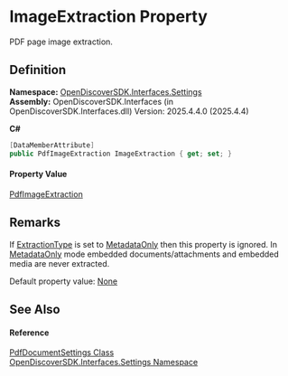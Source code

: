 # ImageExtraction Property


PDF page image extraction.



## Definition
**Namespace:** <a href="a1516a26-c3bc-5b32-80d1-92d32506d831">OpenDiscoverSDK.Interfaces.Settings</a>  
**Assembly:** OpenDiscoverSDK.Interfaces (in OpenDiscoverSDK.Interfaces.dll) Version: 2025.4.4.0 (2025.4.4)

**C#**
``` C#
[DataMemberAttribute]
public PdfImageExtraction ImageExtraction { get; set; }
```



#### Property Value
<a href="fed1b437-70e2-3984-911e-f7e58bfd334a">PdfImageExtraction</a>

## Remarks

If <a href="ab3ffa2a-75b2-4b19-57af-5c18921c9d68">ExtractionType</a> is set to <a href="7c5c2e3e-3fbb-2b71-9b82-3248062c5149">MetadataOnly</a> then this property is ignored. In <a href="7c5c2e3e-3fbb-2b71-9b82-3248062c5149">MetadataOnly</a> mode embedded documents/attachments and embedded media are never extracted.

Default property value: <a href="fed1b437-70e2-3984-911e-f7e58bfd334a">None</a>


## See Also


#### Reference
<a href="3c400477-2e89-bbb7-3a8f-aea33d73b0f8">PdfDocumentSettings Class</a>  
<a href="a1516a26-c3bc-5b32-80d1-92d32506d831">OpenDiscoverSDK.Interfaces.Settings Namespace</a>  
